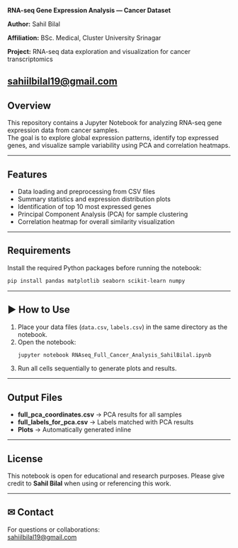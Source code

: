 **RNA-seq Gene Expression Analysis — Cancer Dataset**

**Author:** Sahil Bilal

**Affiliation:** BSc. Medical, Cluster University Srinagar

**Project:** RNA-seq data exploration and visualization for cancer transcriptomics

sahiilbilal19@gmail.com
---

##  Overview
This repository contains a Jupyter Notebook for analyzing RNA-seq gene expression data from cancer samples.  
The goal is to explore global expression patterns, identify top expressed genes, and visualize sample variability using PCA and correlation heatmaps.

---

##  Features
- Data loading and preprocessing from CSV files  
- Summary statistics and expression distribution plots  
- Identification of top 10 most expressed genes  
- Principal Component Analysis (PCA) for sample clustering  
- Correlation heatmap for overall similarity visualization

---

## Requirements
Install the required Python packages before running the notebook:
```bash
pip install pandas matplotlib seaborn scikit-learn numpy
```

---

## ▶ How to Use
1. Place your data files (`data.csv`, `labels.csv`) in the same directory as the notebook.  
2. Open the notebook:  
   ```bash
   jupyter notebook RNAseq_Full_Cancer_Analysis_SahilBilal.ipynb
   ```
3. Run all cells sequentially to generate plots and results.  

---

##  Output Files
- **full_pca_coordinates.csv** → PCA results for all samples  
- **full_labels_for_pca.csv** → Labels matched with PCA results  
- **Plots** → Automatically generated inline

---

##  License
This notebook is open for educational and research purposes. Please give credit to **Sahil Bilal** when using or referencing this work.

---

## ✉ Contact
For questions or collaborations:  
sahiilbilal19@gmail.com
